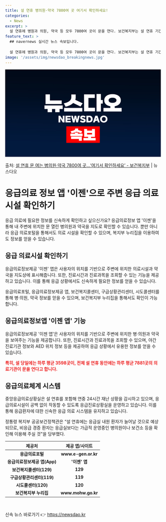 ```yaml
---
title: 설 연휴 병의원·약국 7800여 곳 여기서 확인하세요!
categories:
  - News
excerpt: >
  설 연휴에 병원과 의원, 약국 등 모두 7800여 곳이 문을 연다. 보건복지부는 설 연휴 기간에 응급의료정보…
feature_text: >
  ## navernews 실시간 뉴스 속보입니다.

  설 연휴에 병원과 의원, 약국 등 모두 7800여 곳이 문을 연다. 보건복지부는 설 연휴 기간에 응급의료정보…
image: '/assets/img/newsdao_breakingnews.jpg'
---
```


![뉴스다오 속보](/assets/img/newsdao_breakingnews.jpg)

<p>출처: <a href="https://newsdao.kr/3133" rel="dofollow">설 연휴 문 여는 병의원·약국 7800여 곳…‘여기서 확인하세요’ - 보건복지부</a> | 뉴스다오</p>

<h1>응급의료 정보 앱 '이젠'으로 주변 응급 의료시설 확인하기</h1>
<p data-ke-size="size16">응급 의료에 필요한 정보를 신속하게 확인하고 싶으신가요? 응급의료정보 앱 '이젠'을 통해 내 주변에 위치한 문 열린 병의원과 약국을 지도로 확인할 수 있습니다. 뿐만 아니라 응급 의료포털을 통해서도 의료 시설을 확인할 수 있으며, 복지부 누리집을 이용하여도 정보를 얻을 수 있습니다.</p>
<h2 data-ke-size="size26">응급 의료시설 확인하기</h2>
<p data-ke-size="size16">응급의료정보제공 '이젠' 앱은 사용자의 위치를 기반으로 주변에 위치한 의료시설과 약국을 지도상에 표시해줍니다. 또한, 진료시간과 진료과목을 조회할 수 있는 기능을 제공하고 있습니다. 이를 통해 응급 상황에서도 신속하게 필요한 정보를 얻을 수 있습니다.</p>
<p data-ke-size="size16">응급의료포털, 응급의료정보제공 앱, 보건복지콜센터, 구급상황관리센터, 시도콜센터를 통해 병·의원, 약국 정보를 얻을 수 있으며, 보건복지부 누리집을 통해서도 확인이 가능합니다.</p>
<h2 data-ke-size="size26">응급의료정보앱 '이젠 앱' 기능</h2>
<p data-ke-size="size16">응급의료정보제공 '이젠 앱'은 사용자의 위치를 기반으로 주변에 위치한 병·의원과 약국을 보여주는 기능을 제공합니다. 또한, 진료시간과 진료과목을 조회할 수 있으며, 야간 진료기관 정보와 AED 위치 정보 등을 제공하여 응급 상황에서 유용한 정보를 얻을 수 있습니다.</p>
<p data-ke-size="size16"><b><span style="color: #ee2323;">특히, 설 당일에는 하루 평균 3598곳이, 전체 설 연휴 동안에는 하루 평균 7881곳의 의료기관이 문을 연다고 합니다.</span></b></p>
<h2 data-ke-size="size26">응급의료체계 시스템</h2>
<p data-ke-size="size16">중앙응급의료상황실은 설 연휴를 포함해 연중 24시간 재난 상황을 감시하고 있으며, 응급의료시설이 공백 없이 작동할 수 있도록 응급진료상황실을 운영하고 있습니다. 이를 통해 응급환자에 대한 신속한 응급 의료 시스템을 유지하고 있습니다.</p>
<p data-ke-size="size16">정통령 복지부 공공보건정책관은 “설 연휴에는 응급실 내원 환자가 늘어날 것으로 예상되므로, 비응급 경증 환자는 응급실보다는 가급적 운영중인 병의원이나 보건소 등을 확인해 이용해 주실 것"을 당부했다.</p>
<table>
<thead>
<tr>
<th>제공처</th>
<th>제공 앱/사이트</th>
</tr>
</thead>
<tbody>
<tr>
<td style="text-align: center; height: 17px;"><b>응급의료포털</b></td>
<td style="text-align: center; height: 17px;"><b>www.e-gen.or.kr</b></td>
</tr>
<tr>
<td style="text-align: center; height: 17px;"><b>응급의료정보제공 앱(App)</b></td>
<td style="text-align: center; height: 17px;"><b>'이젠' 앱</b></td>
</tr>
<tr>
<td style="text-align: center; height: 17px;"><b>보건복지콜센터(129)</b></td>
<td style="text-align: center; height: 17px;"><b>129</b></td>
</tr>
<tr>
<td style="text-align: center; height: 17px;"><b>구급상황관리센터(119)</b></td>
<td style="text-align: center; height: 17px;"><b>119</b></td>
</tr>
<tr>
<td style="text-align: center; height: 17px;"><b>시도콜센터(120)</b></td>
<td style="text-align: center; height: 17px;"><b>120</b></td>
</tr>
<tr>
<td style="text-align: center; height: 17px;"><b>보건복지부 누리집</b></td>
<td style="text-align: center; height: 17px;"><b>www.mohw.go.kr</b></td>
</tr>
</tbody>
</table>
<p data-ke-size="size16">&nbsp;</p> 

신속 뉴스 바로가기 👉 <a href="https://newsdao.kr" rel="dofollow">https://newsdao.kr</a>



